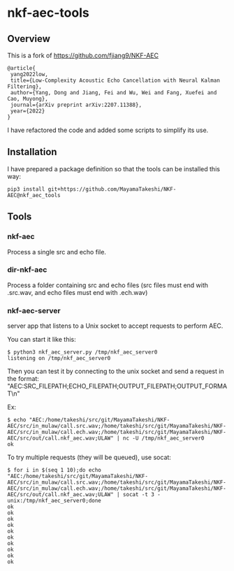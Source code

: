 # nkf-aec-tools

## Overview

This is a fork of https://github.com/fjiang9/NKF-AEC

```
@article{
 yang2022low,
 title={Low-Complexity Acoustic Echo Cancellation with Neural Kalman Filtering},
 author={Yang, Dong and Jiang, Fei and Wu, Wei and Fang, Xuefei and Cao, Muyong},
 journal={arXiv preprint arXiv:2207.11388},
 year={2022}
}
```

I have refactored the code and added some scripts to simplify its use. 

## Installation

I have prepared a package definition so that the tools can be installed this way:
```
pip3 install git+https://github.com/MayamaTakeshi/NKF-AEC@nkf_aec_tools
```

## Tools

### nkf-aec

Process a single src and echo file.

### dir-nkf-aec

Process a folder containing src and echo files (src files must end with .src.wav, and echo files must end with .ech.wav)

### nkf-aec-server

server app that listens to a Unix socket to accept requests to perform AEC.

You can start it like this:
```
$ python3 nkf_aec_server.py /tmp/nkf_aec_server0
listening on /tmp/nkf_aec_server0
```

Then you can test it by connecting to the unix socket and send a request in the format: "AEC:SRC_FILEPATH;ECHO_FILEPATH;OUTPUT_FILEPATH;OUTPUT_FORMAT\\n"

Ex:
```
$ echo "AEC:/home/takeshi/src/git/MayamaTakeshi/NKF-AEC/src/in_mulaw/call.src.wav;/home/takeshi/src/git/MayamaTakeshi/NKF-AEC/src/in_mulaw/call.ech.wav;/home/takeshi/src/git/MayamaTakeshi/NKF-AEC/src/out/call.nkf_aec.wav;ULAW" | nc -U /tmp/nkf_aec_server0
ok
```

To try multiple requests (they will be queued), use socat:
```
$ for i in $(seq 1 10);do echo "AEC:/home/takeshi/src/git/MayamaTakeshi/NKF-AEC/src/in_mulaw/call.src.wav;/home/takeshi/src/git/MayamaTakeshi/NKF-AEC/src/in_mulaw/call.ech.wav;/home/takeshi/src/git/MayamaTakeshi/NKF-AEC/src/out/call.nkf_aec.wav;ULAW" | socat -t 3 - unix:/tmp/nkf_aec_server0;done
ok
ok
ok
ok
ok
ok
ok
ok
ok
ok
```



